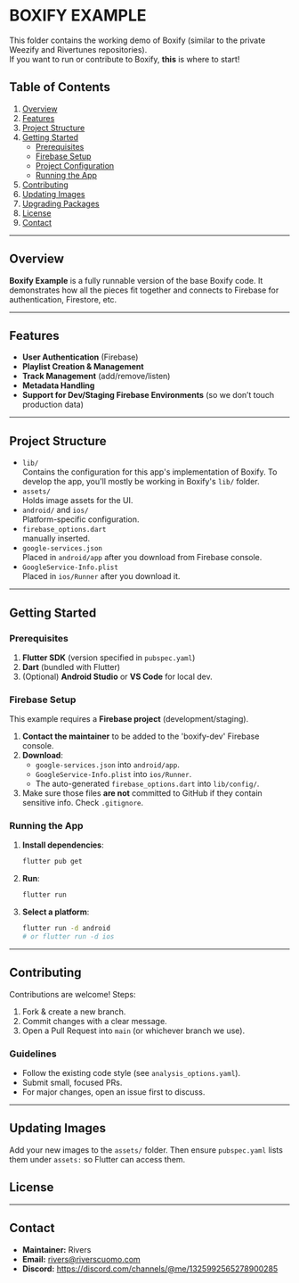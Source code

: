 
  # BOXIFY EXAMPLE

  This folder contains the working demo of Boxify (similar to the private Weezify and Rivertunes repositories).  
  If you want to run or contribute to Boxify, **this** is where to start!

  ## Table of Contents
  1. [Overview](#overview)
  2. [Features](#features)
  3. [Project Structure](#project-structure)
  4. [Getting Started](#getting-started)
     - [Prerequisites](#prerequisites)
     - [Firebase Setup](#firebase-setup)
     - [Project Configuration](#project-configuration)
     - [Running the App](#running-the-app)
  5. [Contributing](#contributing)
  6. [Updating Images](#updating-images)
  7. [Upgrading Packages](#upgrading-packages)
  8. [License](#license)
  9. [Contact](#contact)

  ---

  ## Overview
  **Boxify Example** is a fully runnable version of the base Boxify code. It demonstrates how all the pieces fit together and connects to Firebase for authentication, Firestore, etc.

  ---

  ## Features
  - **User Authentication** (Firebase)
  - **Playlist Creation & Management**
  - **Track Management** (add/remove/listen)
  - **Metadata Handling**
  - **Support for Dev/Staging Firebase Environments** (so we don’t touch production data)

  ---

  ## Project Structure
  - `lib/`  
    Contains the configuration for this app's implementation of Boxify. To develop the app, you'll mostly be working in Boxify's `lib/` folder.
  - `assets/`  
    Holds image assets for the UI.
  - `android/` and `ios/`  
    Platform-specific configuration.
  - `firebase_options.dart`  
    manually inserted.  
  - `google-services.json`  
    Placed in `android/app` after you download from Firebase console.  
  - `GoogleService-Info.plist`  
    Placed in `ios/Runner` after you download it.

  ---

  ## Getting Started

  ### Prerequisites
  1. **Flutter SDK** (version specified in `pubspec.yaml`)
  2. **Dart** (bundled with Flutter)
  3. (Optional) **Android Studio** or **VS Code** for local dev.

  ### Firebase Setup
  This example requires a **Firebase project** (development/staging).  

  1. **Contact the maintainer** to be added to the 'boxify-dev' Firebase console.
  2. **Download**:
     - `google-services.json` into `android/app`.
     - `GoogleService-Info.plist` into `ios/Runner`.
     - The auto-generated `firebase_options.dart` into `lib/config/`.
  3. Make sure those files **are not** committed to GitHub if they contain sensitive info. Check `.gitignore`.

  ### Running the App
  1. **Install dependencies**:
     ```bash
     flutter pub get
     ```
  2. **Run**:
     ```bash
     flutter run
     ```
  3. **Select a platform**:
     ```bash
     flutter run -d android
     # or flutter run -d ios
     ```

  ---

  ## Contributing
  Contributions are welcome! Steps:
  1. Fork & create a new branch.
  2. Commit changes with a clear message.
  3. Open a Pull Request into `main` (or whichever branch we use).

  ### Guidelines
  - Follow the existing code style (see `analysis_options.yaml`).
  - Submit small, focused PRs.
  - For major changes, open an issue first to discuss.

  ---

  ## Updating Images
  Add your new images to the `assets/` folder. Then ensure `pubspec.yaml` lists them under `assets:` so Flutter can access them.


  ## License
  <!-- 
    If you have a specific license, link it here, e.g.:
    [MIT License](LICENSE.md)
  -->

  ---

  ## Contact
  - **Maintainer:** Rivers
  - **Email:** rivers@riverscuomo.com
  - **Discord:** https://discord.com/channels/@me/1325992565278900285 

